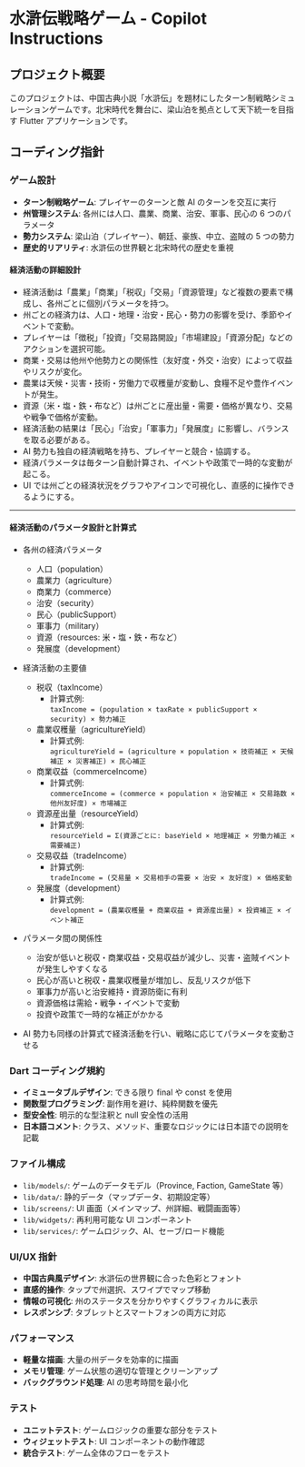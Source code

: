 # 水滸伝戦略ゲーム - Copilot Instructions

<!-- Use this file to provide workspace-specific custom instructions to Copilot. For more details, visit https://code.visualstudio.com/docs/copilot/copilot-customization#_use-a-githubcopilotinstructionsmd-file -->

## プロジェクト概要

このプロジェクトは、中国古典小説「水滸伝」を題材にしたターン制戦略シミュレーションゲームです。北宋時代を舞台に、梁山泊を拠点として天下統一を目指す Flutter アプリケーションです。

## コーディング指針

### ゲーム設計

- **ターン制戦略ゲーム**: プレイヤーのターンと敵 AI のターンを交互に実行
- **州管理システム**: 各州には人口、農業、商業、治安、軍事、民心の 6 つのパラメータ
- **勢力システム**: 梁山泊（プレイヤー）、朝廷、豪族、中立、盗賊の 5 つの勢力
- **歴史的リアリティ**: 水滸伝の世界観と北宋時代の歴史を重視

#### 経済活動の詳細設計

- 経済活動は「農業」「商業」「税収」「交易」「資源管理」など複数の要素で構成し、各州ごとに個別パラメータを持つ。
- 州ごとの経済力は、人口・地理・治安・民心・勢力の影響を受け、季節やイベントで変動。
- プレイヤーは「徴税」「投資」「交易路開設」「市場建設」「資源分配」などのアクションを選択可能。
- 商業・交易は他州や他勢力との関係性（友好度・外交・治安）によって収益やリスクが変化。
- 農業は天候・災害・技術・労働力で収穫量が変動し、食糧不足や豊作イベントが発生。
- 資源（米・塩・鉄・布など）は州ごとに産出量・需要・価格が異なり、交易や戦争で価格が変動。
- 経済活動の結果は「民心」「治安」「軍事力」「発展度」に影響し、バランスを取る必要がある。
- AI 勢力も独自の経済戦略を持ち、プレイヤーと競合・協調する。
- 経済パラメータは毎ターン自動計算され、イベントや政策で一時的な変動が起こる。
- UI では州ごとの経済状況をグラフやアイコンで可視化し、直感的に操作できるようにする。

---

#### 経済活動のパラメータ設計と計算式

- 各州の経済パラメータ

  - 人口（population）
  - 農業力（agriculture）
  - 商業力（commerce）
  - 治安（security）
  - 民心（publicSupport）
  - 軍事力（military）
  - 資源（resources: 米・塩・鉄・布など）
  - 発展度（development）

- 経済活動の主要値

  - 税収（taxIncome）
    - 計算式例:  
      `taxIncome = (population × taxRate × publicSupport × security) × 勢力補正`
  - 農業収穫量（agricultureYield）
    - 計算式例:  
      `agricultureYield = (agriculture × population × 技術補正 × 天候補正 × 災害補正) × 民心補正`
  - 商業収益（commerceIncome）
    - 計算式例:  
      `commerceIncome = (commerce × population × 治安補正 × 交易路数 × 他州友好度) × 市場補正`
  - 資源産出量（resourceYield）
    - 計算式例:  
      `resourceYield = Σ(資源ごとに: baseYield × 地理補正 × 労働力補正 × 需要補正)`
  - 交易収益（tradeIncome）
    - 計算式例:  
      `tradeIncome = (交易量 × 交易相手の需要 × 治安 × 友好度) × 価格変動`
  - 発展度（development）
    - 計算式例:  
      `development = (農業収穫量 + 商業収益 + 資源産出量) × 投資補正 × イベント補正`

- パラメータ間の関係性

  - 治安が低いと税収・商業収益・交易収益が減少し、災害・盗賊イベントが発生しやすくなる
  - 民心が高いと税収・農業収穫量が増加し、反乱リスクが低下
  - 軍事力が高いと治安維持・資源防衛に有利
  - 資源価格は需給・戦争・イベントで変動
  - 投資や政策で一時的な補正がかかる

- AI 勢力も同様の計算式で経済活動を行い、戦略に応じてパラメータを変動させる

### Dart コーディング規約

- **イミュータブルデザイン**: できる限り final や const を使用
- **関数型プログラミング**: 副作用を避け、純粋関数を優先
- **型安全性**: 明示的な型注釈と null 安全性の活用
- **日本語コメント**: クラス、メソッド、重要なロジックには日本語での説明を記載

### ファイル構成

- `lib/models/`: ゲームのデータモデル（Province, Faction, GameState 等）
- `lib/data/`: 静的データ（マップデータ、初期設定等）
- `lib/screens/`: UI 画面（メインマップ、州詳細、戦闘画面等）
- `lib/widgets/`: 再利用可能な UI コンポーネント
- `lib/services/`: ゲームロジック、AI、セーブ/ロード機能

### UI/UX 指針

- **中国古典風デザイン**: 水滸伝の世界観に合った色彩とフォント
- **直感的操作**: タップで州選択、スワイプでマップ移動
- **情報の可視化**: 州のステータスを分かりやすくグラフィカルに表示
- **レスポンシブ**: タブレットとスマートフォンの両方に対応

### パフォーマンス

- **軽量な描画**: 大量の州データを効率的に描画
- **メモリ管理**: ゲーム状態の適切な管理とクリーンアップ
- **バックグラウンド処理**: AI の思考時間を最小化

### テスト

- **ユニットテスト**: ゲームロジックの重要な部分をテスト
- **ウィジェットテスト**: UI コンポーネントの動作確認
- **統合テスト**: ゲーム全体のフローをテスト
